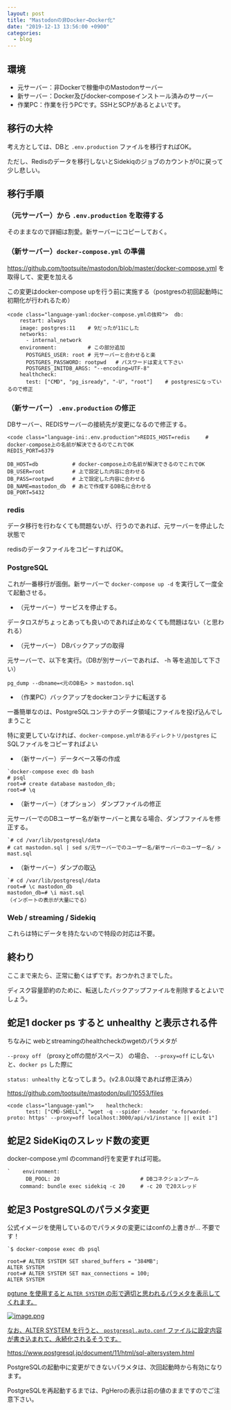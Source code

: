 ```yaml
---
layout: post
title: "Mastodonの非Docker→Docker化"
date: "2019-12-13 13:56:00 +0900"
categories: 
  - blog
---
```

## 環境

* 元サーバー：非Dockerで稼働中のMastodonサーバー
* 新サーバー：Docker及びdocker-composeインストール済みのサーバー
* 作業PC：作業を行うPCです。SSHとSCPがあるとよいです。

## 移行の大枠

考え方としては、DBと `.env.production` ファイルを移行すればOK。  

ただし、Redisのデータを移行しないとSidekiqのジョブのカウントが0に戻って少し悲しい。  

## 移行手順
### （元サーバー）から `.env.production` を取得する

そのままなので詳細は割愛。新サーバーにコピーしておく。  

### （新サーバー）`docker-compose.yml` の準備

<a href="https://github.com/tootsuite/mastodon/blob/master/docker-compose.yml">https://github.com/tootsuite/mastodon/blob/master/docker-compose.yml を取得して、変更を加える  

この変更はdocker-compose upを行う前に実施する（postgresの初回起動時に初期化が行われるため）  

```
<code class="language-yaml:docker-compose.ymlの抜粋">  db:
    restart: always
    image: postgres:11    # 9だったが11にした
    networks:
      - internal_network
    environment:          # この部分追加
      POSTGRES_USER: root # 元サーバーと合わせると楽
      POSTGRES_PASSWORD: rootpwd   # パスワードは変えて下さい
      POSTGRES_INITDB_ARGS: "--encoding=UTF-8"
    healthcheck:
      test: ["CMD", "pg_isready", "-U", "root"]    # postgresになっているので修正
````

### （新サーバー） `.env.production` の修正

DBサーバー、REDISサーバーの接続先が変更になるので修正する。  

```
<code class="language-ini:.env.production">REDIS_HOST=redis     # docker-compose上の名前が解決できるのでこれでOK
REDIS_PORT=6379

DB_HOST=db           # docker-compose上の名前が解決できるのでこれでOK
DB_USER=root         # 上で設定した内容に合わせる
DB_PASS=rootpwd      # 上で設定した内容に合わせる
DB_NAME=mastodon_db  # あとで作成するDB名に合わせる
DB_PORT=5432
````

### redis

データ移行を行わなくても問題ないが、行うのであれば、元サーバーを停止した状態で  

redisのデータファイルをコピーすればOK。  

### PostgreSQL

これが一番移行が面倒。新サーバーで `docker-compose up -d` を実行して一度全て起動させる。  


* （元サーバー）サービスを停止する。


データロスがちょっとあっても良いのであれば止めなくても問題はない（と思われる）  


* （元サーバー） DBバックアップの取得


元サーバーで、以下を実行。（DBが別サーバーであれば、 -h 等を追加して下さい）  

`pg_dump --dbname=<元のDB名> > mastodon.sql`  


* （作業PC）バックアップをdockerコンテナに転送する


一番簡単なのは、PostgreSQLコンテナのデータ領域にファイルを投げ込んでしまうこと  

特に変更していなければ、`docker-compose.ymlがあるディレクトリ/postgres` にSQLファイルをコピーすればよい  


* （新サーバー）データベース等の作成

```
`docker-compose exec db bash
# psql
root=# create database mastodon_db;
root=# \q
````


* （新サーバー）（オプション） ダンプファイルの修正


元サーバーでのDBユーザー名が新サーバーと異なる場合、ダンプファイルを修正する。  

```
`# cd /var/lib/postgresql/data
# cat mastodon.sql | sed s/元サーバーでのユーザー名/新サーバーのユーザー名/ > mast.sql
````


* （新サーバー）ダンプの取込

```
`# cd /var/lib/postgresql/data
root=# \c mastodon_db
mastodon_db=# \i mast.sql
（インポートの表示が大量にでる）
````

### Web / streaming / Sidekiq

これらは特にデータを持たないので特段の対応は不要。  

## 終わり

ここまで来たら、正常に動くはずです。おつかれさまでした。  

ディスク容量節約のために、転送したバックアップファイルを削除するとよいでしょう。  

## 蛇足1 docker ps すると unhealthy と表示される件

ちなみに webとstreamingのhealthcheckのwgetのパラメタが  

`--proxy off` （proxyとoffの間がスペース） の場合、 `--proxy=off` にしないと、`docker ps` した際に  

`status: unhealthy` となってしまう。(v2.8.0以降であれば修正済み）  

<a href="https://github.com/tootsuite/mastodon/pull/10553/files">https://github.com/tootsuite/mastodon/pull/10553/files  

```
<code class="language-yaml">    healthcheck:
      test: ["CMD-SHELL", "wget -q --spider --header 'x-forwarded-proto: https' --proxy=off localhost:3000/api/v1/instance || exit 1"]

````

## 蛇足2 SideKiqのスレッド数の変更

docker-compose.yml のcommand行を変更すれば可能。  

```
`    environment:
      DB_POOL: 20                          # DBコネクションプール
    command: bundle exec sidekiq -c 20     # -c 20 で20スレッド
````

## 蛇足3 PostgreSQLのパラメタ変更

公式イメージを使用しているのでパラメタの変更にはconfの上書きが… 不要です！  

```
`$ docker-compose exec db psql

root=# ALTER SYSTEM SET shared_buffers = "384MB";
ALTER SYSTEM
root=# ALTER SYSTEM SET max_connections = 100;
ALTER SYSTEM
````


<a href="https://pgtune.leopard.in.ua/">pgtune を使用すると `ALTER SYSTEM` の形で適切と思われるパラメタを表示してくれます。  

<img src="https://qiita-image-store.s3.ap-northeast-1.amazonaws.com/0/2454/5ce0d4ca-fe56-65ca-c80b-43d208200484.png" alt="image.png" loading="lazy">  


なお、ALTER SYSTEM を行うと、 `postgresql.auto.conf` ファイルに設定内容が書き込まれて、永続化されるそうです。  

<a href="https://www.postgresql.jp/document/11/html/sql-altersystem.html">https://www.postgresql.jp/document/11/html/sql-altersystem.html  


PostgreSQLの起動中に変更ができないパラメタは、次回起動時から有効になります。  

PostgreSQLを再起動するまでは、PgHeroの表示は前の値のままですのでご注意下さい。  

